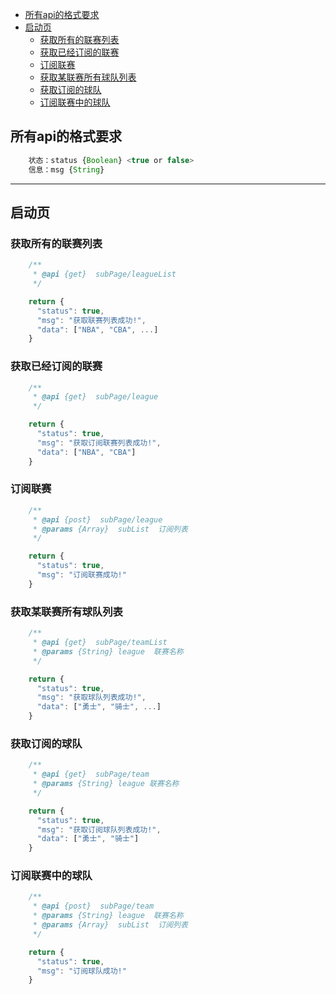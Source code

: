 <!-- TOC -->

- [所有api的格式要求](#所有api的格式要求)
- [启动页](#启动页)
    - [获取所有的联赛列表](#获取所有的联赛列表)
    - [获取已经订阅的联赛](#获取已经订阅的联赛)
    - [订阅联赛](#订阅联赛)
    - [获取某联赛所有球队列表](#获取某联赛所有球队列表)
    - [获取订阅的球队](#获取订阅的球队)
    - [订阅联赛中的球队](#订阅联赛中的球队)

<!-- /TOC -->


## 所有api的格式要求

```js
    状态：status {Boolean} <true or false>
    信息：msg {String}
```

--------
## 启动页

### 获取所有的联赛列表

```js
    /**
     * @api {get}  subPage/leagueList
     */

    return {
      "status": true,
      "msg": "获取联赛列表成功!",
      "data": ["NBA", "CBA", ...]
    }
```


### 获取已经订阅的联赛

```js
    /**
     * @api {get}  subPage/league
     */

    return {
      "status": true,
      "msg": "获取订阅联赛列表成功!",
      "data": ["NBA", "CBA"]
    }
```

### 订阅联赛

```js
    /**
     * @api {post}  subPage/league
     * @params {Array}  subList  订阅列表
     */

    return {
      "status": true,
      "msg": "订阅联赛成功!"
    }
```

### 获取某联赛所有球队列表

```js
    /**
     * @api {get}  subPage/teamList
     * @params {String} league  联赛名称
     */

    return {
      "status": true,
      "msg": "获取球队列表成功!",
      "data": ["勇士", "骑士", ...]
    }
```

### 获取订阅的球队

```js
    /**
     * @api {get}  subPage/team
     * @params {String} league 联赛名称
     */

    return {
      "status": true,
      "msg": "获取订阅球队列表成功!",
      "data": ["勇士", "骑士"]
    }

```


### 订阅联赛中的球队

```js
    /**
     * @api {post}  subPage/team
     * @params {String} league  联赛名称
     * @params {Array}  subList  订阅列表
     */

    return {
      "status": true,
      "msg": "订阅球队成功!"
    }
```

